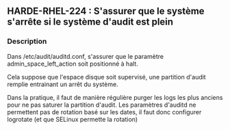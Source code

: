 ## HARDE-RHEL-224 : S'assurer que le système s'arrête si le système d'audit est plein

### Description
Dans /etc/audit/auditd.conf, s'assurer que le paramètre admin_space_left_action soit positionné à halt. 

Cela suppose que l'espace disque soit supervisé, une partition d'audit remplie entrainant un arrêt du système.

Dans la pratique, il faut de manière régulière purger les logs les plus anciens pour ne pas saturer la partition d'audit. Les paramètres d'auditd ne permettent pas de rotation basé sur les dates, il faut donc configurer logrotate (et que SELinux permette la rotation)